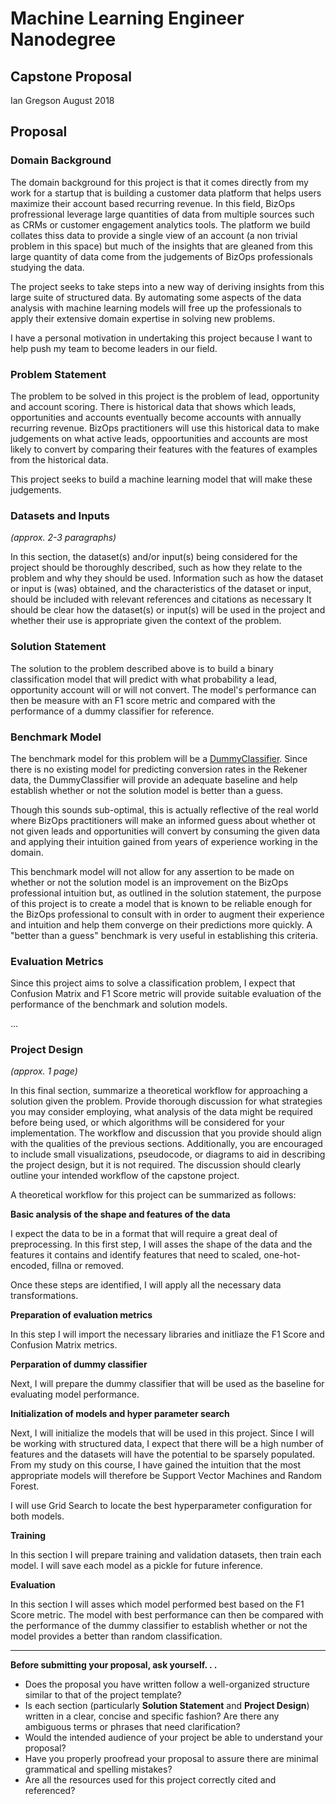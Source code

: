 # Machine Learning Engineer Nanodegree
## Capstone Proposal
Ian Gregson
August 2018

## Proposal

### Domain Background

The domain background for this project is that it comes directly from my work for a startup that is building a customer data platform that helps users maximize their account based recurring revenue. In this field, BizOps profressional leverage large quantities of data from multiple sources such as CRMs or customer engagement analytics tools. The platform we build collates thiss data to provide a single view of an account (a non trivial problem in this space) but much of the insights that are gleaned from this large quantity of data come from the judgements of BizOps professionals studying the data.

The project seeks to take steps into a new way of deriving insights from this large suite of structured data. By automating some aspects of the data analysis with machine learning models will free up the professionals to apply their extensive domain expertise in solving new problems.

I have a personal motivation in undertaking this project because I want to help push my team to become leaders in our field.

### Problem Statement

The problem to be solved in this project is the problem of lead, opportunity and account scoring. There is historical data that shows which leads, opportunities and accounts eventually become accounts with annually recurring revenue. BizOps practitioners will use this historical data to make judgements on what active leads, oppoortunities and accounts are most likely to convert by comparing their features with the features of examples from the historical data.

This project seeks to build a machine learning model that will make these judgements.

### Datasets and Inputs
_(approx. 2-3 paragraphs)_

In this section, the dataset(s) and/or input(s) being considered for the project should be thoroughly described, such as how they relate to the problem and why they should be used. Information such as how the dataset or input is (was) obtained, and the characteristics of the dataset or input, should be included with relevant references and citations as necessary It should be clear how the dataset(s) or input(s) will be used in the project and whether their use is appropriate given the context of the problem.

### Solution Statement

The solution to the problem described above is to build a binary classification model that will predict with what probability a lead, opportunity account will or will not convert. The model's performance can then be measure with an F1 score metric and compared with the performance of a dummy classifier for reference.

### Benchmark Model

The benchmark model for this problem will be a [DummyClassifier](http://scikit-learn.org/stable/modules/generated/sklearn.dummy.DummyClassifier.html). Since there is no existing model for predicting conversion rates in the Rekener data, the DummyClassifier will provide an adequate baseline and help establish whether or not the solution model is better than a guess.

Though this sounds sub-optimal, this is actually reflective of the real world where BizOps practitioners will make an informed guess about whether ot not given leads and opportunities will convert by consuming the given data and applying their intuition gained from years of experience working in the domain.

This benchmark model will not allow for any assertion to be made on whether or not the solution model is an improvement on the BizOps professional intuition but, as outlined in the solution statement, the purpose of this project is to create a model that is known to be reliable enough for the BizOps professional to consult with in order to augment their experience and intuition and help them converge on their predictions more quickly. A "better than a guess" benchmark is very useful in establishing this criteria.


### Evaluation Metrics

Since this project aims to solve a classification problem, I expect that Confusion Matrix and F1 Score metric will provide suitable evaluation of the performance of the benchmark and solution models.

...

### Project Design
_(approx. 1 page)_

In this final section, summarize a theoretical workflow for approaching a solution given the problem. Provide thorough discussion for what strategies you may consider employing, what analysis of the data might be required before being used, or which algorithms will be considered for your implementation. The workflow and discussion that you provide should align with the qualities of the previous sections. Additionally, you are encouraged to include small visualizations, pseudocode, or diagrams to aid in describing the project design, but it is not required. The discussion should clearly outline your intended workflow of the capstone project.

A theoretical workflow for this project can be summarized as follows:

**Basic analysis of the shape and features of the data**

I expect the data to be in a format that will require a great deal of preprocessing. In this first step, I will asses the shape of the data and the features it contains and identify features that need to scaled, one-hot-encoded, fillna or removed.

Once these steps are identified, I will apply all the necessary data transformations.

**Preparation of evaluation metrics**

In this step I will import the necessary libraries and initliaze the F1 Score and Confusion Matrix metrics.

**Perparation of dummy classifier**

Next, I will prepare the dummy classifier that will be used as the baseline for evaluating model performance.

**Initialization of models and hyper parameter search**

Next, I will initialize the models that will be used in this project. Since I will be working with structured data, I expect that there will be a high number of features and the datasets will have the potential to be sparsely populated. From my study on this course, I have gained the intuition that the most appropriate models will therefore be Support Vector Machines and Random Forest.

I will use Grid Search to locate the best hyperparameter configuration for both models.

**Training**

In this section I will prepare training and validation datasets, then train each model. I will save each model as a pickle for future inference.

**Evaluation**

In this section I will asses which model performed best based on the F1 Score metric. The model with best performance can then be compared with the performance of the dummy classifier to establish whether or not the model provides a better than random classification.

-----------

**Before submitting your proposal, ask yourself. . .**

- Does the proposal you have written follow a well-organized structure similar to that of the project template?
- Is each section (particularly **Solution Statement** and **Project Design**) written in a clear, concise and specific fashion? Are there any ambiguous terms or phrases that need clarification?
- Would the intended audience of your project be able to understand your proposal?
- Have you properly proofread your proposal to assure there are minimal grammatical and spelling mistakes?
- Are all the resources used for this project correctly cited and referenced?
